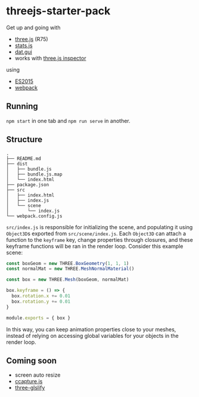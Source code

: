 # threejs-starter-pack

Get up and going with

- [three.js](http://threejs.org/) (R75)
- [stats.js](https://github.com/mrdoob/stats.js/)
- [dat.gui](https://github.com/dataarts/dat.gui)
- works with [three.js inspector](https://chrome.google.com/webstore/detail/threejs-inspector/dnhjfclbfhcbcdfpjaeacomhbdfjbebi?hl=en)

using

- [ES2015](https://babeljs.io/docs/plugins/preset-es2015/)
- [webpack](https://webpack.github.io/)

## Running

`npm start` in one tab and `npm run serve` in another.

## Structure

```
.
├── README.md
├── dist
│   ├── bundle.js
│   ├── bundle.js.map
│   └── index.html
├── package.json
├── src
│   ├── index.html
│   ├── index.js
│   └── scene
│       └── index.js
└── webpack.config.js
```

`src/index.js` is responsible for initializing the scene, and populating it
using `Object3D`s exported from `src/scene/index.js`. Each `Object3D` can
attach a function to the `keyframe` key, change properties through closures,
and these keyframe functions will be ran in the render loop. Consider this
example scene:

```js
const boxGeom = new THREE.BoxGeometry(1, 1, 1)
const normalMat = new THREE.MeshNormalMaterial()

const box = new THREE.Mesh(boxGeom, normalMat)

box.keyframe = () => {
  box.rotation.x += 0.01
  box.rotation.y += 0.01
}

module.exports = { box }
```

In this way, you can keep animation properties close to your meshes, instead
of relying on accessing global variables for your objects in the render loop.


## Coming soon

- screen auto resize
- [ccapture.js](https://github.com/spite/ccapture.js/)
- [three-glslify](https://www.npmjs.com/package/three-glslify)
